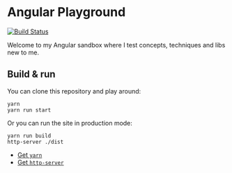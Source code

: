# Angular Playground

[![Build Status](https://app.travis-ci.com/diogen737/angular-playground.svg?branch=master)](https://app.travis-ci.com/diogen737/angular-playground)

Welcome to my Angular sandbox where I test concepts, techniques and libs new to me.

## Build & run

You can clone this repository and play around:

```#!/bin/bash
yarn
yarn run start
```

Or you can run the site in production mode:

```#!/bin/bash
yarn run build
http-server ./dist
```

- [Get `yarn`](https://yarnpkg.com/en/docs/install#debian-stable)
- [Get `http-server`](https://www.npmjs.com/package/http-server)
